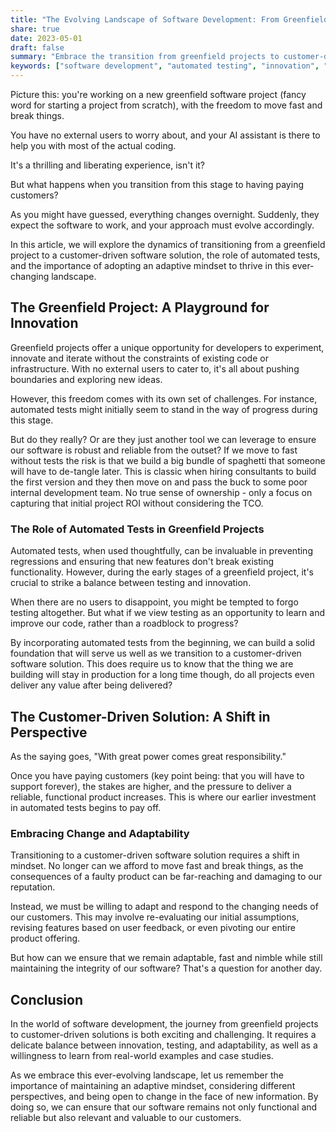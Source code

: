 ```yaml
---
title: "The Evolving Landscape of Software Development: From Greenfield Projects to Customer-Driven Solutions"
share: true
date: 2023-05-01
draft: false
summary: "Embrace the transition from greenfield projects to customer-driven solutions in software development by balancing innovation, automated testing, and adaptability to deliver value and maintain customer satisfaction."
keywords: ["software development", "automated testing", "innovation", "adaptability"]
---
```

Picture this: you're working on a new greenfield software project (fancy word for starting a project from scratch), with the freedom to move fast and break things. 

You have no external users to worry about, and your AI assistant is there to help you with most of the actual coding. 

It's a thrilling and liberating experience, isn't it? 

But what happens when you transition from this stage to having paying customers? 

As you might have guessed, everything changes overnight. Suddenly, they expect the software to work, and your approach must evolve accordingly.

In this article, we will explore the dynamics of transitioning from a greenfield project to a customer-driven software solution, the role of automated tests, and the importance of adopting an adaptive mindset to thrive in this ever-changing landscape.

## The Greenfield Project: A Playground for Innovation

Greenfield projects offer a unique opportunity for developers to experiment, innovate and iterate without the constraints of existing code or infrastructure. With no external users to cater to, it's all about pushing boundaries and exploring new ideas.

However, this freedom comes with its own set of challenges. For instance, automated tests might initially seem to stand in the way of progress during this stage. 

But do they really? Or are they just another tool we can leverage to ensure our software is robust and reliable from the outset? If we move to fast without tests the risk is that we build a big bundle of spaghetti that someone will have to de-tangle later. This is classic when hiring consultants to build the first version and they then move on and pass the buck to some poor internal development team. No true sense of ownership - only a focus on capturing that initial project ROI without considering the TCO.

### The Role of Automated Tests in Greenfield Projects

Automated tests, when used thoughtfully, can be invaluable in preventing regressions and ensuring that new features don't break existing functionality. However, during the early stages of a greenfield project, it's crucial to strike a balance between testing and innovation.

When there are no users to disappoint, you might be tempted to forgo testing altogether. But what if we view testing as an opportunity to learn and improve our code, rather than a roadblock to progress? 

By incorporating automated tests from the beginning, we can build a solid foundation that will serve us well as we transition to a customer-driven software solution. This does require us to know that the thing we are building will stay in production for a long time though, do all projects even deliver any value after being delivered?

## The Customer-Driven Solution: A Shift in Perspective

As the saying goes, "With great power comes great responsibility." 

Once you have paying customers (key point being: that you will have to support forever), the stakes are higher, and the pressure to deliver a reliable, functional product increases. This is where our earlier investment in automated tests begins to pay off.

### Embracing Change and Adaptability

Transitioning to a customer-driven software solution requires a shift in mindset. No longer can we afford to move fast and break things, as the consequences of a faulty product can be far-reaching and damaging to our reputation.

Instead, we must be willing to adapt and respond to the changing needs of our customers. This may involve re-evaluating our initial assumptions, revising features based on user feedback, or even pivoting our entire product offering.

But how can we ensure that we remain adaptable, fast and nimble while still maintaining the integrity of our software? That's a question for another day.

## Conclusion

In the world of software development, the journey from greenfield projects to customer-driven solutions is both exciting and challenging. It requires a delicate balance between innovation, testing, and adaptability, as well as a willingness to learn from real-world examples and case studies.

As we embrace this ever-evolving landscape, let us remember the importance of maintaining an adaptive mindset, considering different perspectives, and being open to change in the face of new information. By doing so, we can ensure that our software remains not only functional and reliable but also relevant and valuable to our customers.